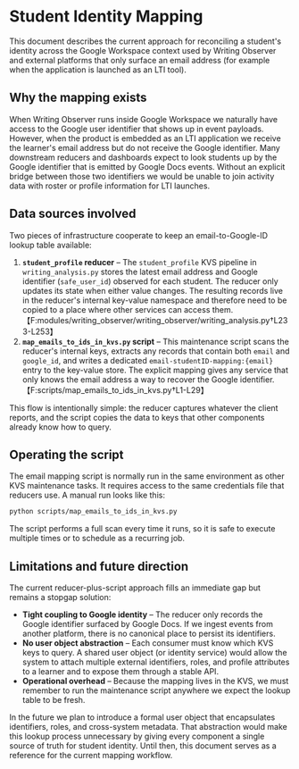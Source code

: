 # Student Identity Mapping

This document describes the current approach for reconciling a student's identity across the Google Workspace context used by Writing Observer and external platforms that only surface an email address (for example when the application is launched as an LTI tool).

## Why the mapping exists

When Writing Observer runs inside Google Workspace we naturally have access to the Google user identifier that shows up in event payloads. However, when the product is embedded as an LTI application we receive the learner's email address but do not receive the Google identifier. Many downstream reducers and dashboards expect to look students up by the Google identifier that is emitted by Google Docs events. Without an explicit bridge between those two identifiers we would be unable to join activity data with roster or profile information for LTI launches.

## Data sources involved

Two pieces of infrastructure cooperate to keep an email-to-Google-ID lookup table available:

1. **`student_profile` reducer** – The `student_profile` KVS pipeline in `writing_analysis.py` stores the latest email address and Google identifier (`safe_user_id`) observed for each student. The reducer only updates its state when either value changes. The resulting records live in the reducer's internal key-value namespace and therefore need to be copied to a place where other services can access them. 【F:modules/writing_observer/writing_observer/writing_analysis.py†L233-L253】
2. **`map_emails_to_ids_in_kvs.py` script** – This maintenance script scans the reducer's internal keys, extracts any records that contain both `email` and `google_id`, and writes a dedicated `email-studentID-mapping:{email}` entry to the key-value store. The explicit mapping gives any service that only knows the email address a way to recover the Google identifier. 【F:scripts/map_emails_to_ids_in_kvs.py†L1-L29】

This flow is intentionally simple: the reducer captures whatever the client reports, and the script copies the data to keys that other components already know how to query.

## Operating the script

The email mapping script is normally run in the same environment as other KVS maintenance tasks. It requires access to the same credentials file that reducers use. A manual run looks like this:

```bash
python scripts/map_emails_to_ids_in_kvs.py
```

The script performs a full scan every time it runs, so it is safe to execute multiple times or to schedule as a recurring job.

## Limitations and future direction

The current reducer-plus-script approach fills an immediate gap but remains a stopgap solution:

* **Tight coupling to Google identity** – The reducer only records the Google identifier surfaced by Google Docs. If we ingest events from another platform, there is no canonical place to persist its identifiers.
* **No user object abstraction** – Each consumer must know which KVS keys to query. A shared user object (or identity service) would allow the system to attach multiple external identifiers, roles, and profile attributes to a learner and to expose them through a stable API.
* **Operational overhead** – Because the mapping lives in the KVS, we must remember to run the maintenance script anywhere we expect the lookup table to be fresh.

In the future we plan to introduce a formal user object that encapsulates identifiers, roles, and cross-system metadata. That abstraction would make this lookup process unnecessary by giving every component a single source of truth for student identity. Until then, this document serves as a reference for the current mapping workflow.
